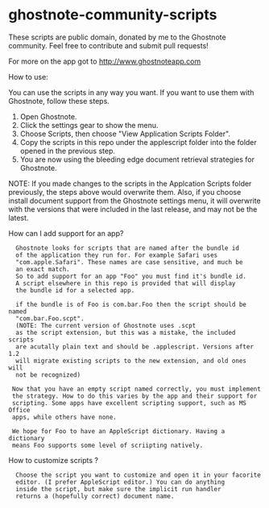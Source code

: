 # ghostnote-community-scripts
These scripts are public domain, donated by me to the Ghostnote community. Feel free to contribute and submit pull requests!

For more on the app got to http://www.ghostnoteapp.com

How to use:

You can use the scripts in any way you want. If you want to use
them with Ghostnote, follow these steps.

1. Open Ghostnote.
2. Click the settings gear to show the menu.
3. Choose Scripts, then choose "View Application Scripts Folder".
4. Copy the scripts in this repo under the applescript folder into the folder
   opened in the previous step.
5. You are now using the bleeding edge document retrieval strategies
   for Ghostnote.

NOTE: If you made changes to the scripts in the Applcation Scripts folder
      previously, the steps above would overwrite them.
      Also, if you choose install document support from the Ghostnote
      settings menu, it will overwrite with the versions that were included
      in the last release, and may not be the latest.


How can I add support for an app?

      Ghostnote looks for scripts that are named after the bundle id
      of the application they run for. For example Safari uses 
      "com.apple.Safari". These names are case sensitive, and much be
      an exact match.
      So to add support for an app "Foo" you must find it's bundle id.
      A script elsewhere in this repo is provided that will display
      the bundle id for a selected app.
     
      if the bundle is of Foo is com.bar.Foo then the script should be named
      "com.bar.Foo.scpt".
      (NOTE: The current version of Ghostnote uses .scpt
      as the script extension, but this was a mistake, the included scripts
      are acutally plain text and should be .applescript. Versions after 1.2
      will migrate existing scripts to the new extension, and old ones will
      not be recognized)

     Now that you have an empty script named correctly, you must implement
     the strategy. How to do this varies by the app and their support for
     scripting. Some apps have excellent scripting support, such as MS Office
     apps, while others have none.
     
     We hope for Foo to have an AppleScript dictionary. Having a dictionary
     means Foo supports some level of scriipting natively.
How to customize scripts ?

      Choose the script you want to customize and open it in your facorite
      editor. (I prefer AppleScript editor.) You can do anything
      inside the script, but make sure the implicit run handler
      returns a (hopefully correct) document name.
